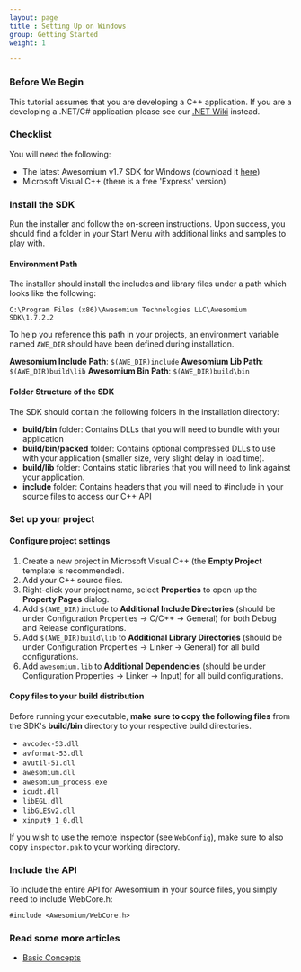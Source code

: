```yaml
---
layout: page
title : Setting Up on Windows
group: Getting Started
weight: 1

---
```


### Before We Begin

This tutorial assumes that you are developing a C++ application. If you are a developing a .NET/C# application please see our [.NET Wiki](http://wiki.awesomium.net/getting-started/) instead.

### Checklist
You will need the following:

* The latest Awesomium v1.7 SDK for Windows (download it [here](http://www.awesomium.com/download/))
* Microsoft Visual C++ (there is a free 'Express' version)

### Install the SDK
Run the installer and follow the on-screen instructions. Upon success, you should find a folder in your Start Menu with additional links and samples to play with.

#### Environment Path

The installer should install the includes and library files under a path which looks like the following:

`C:\Program Files (x86)\Awesomium Technologies LLC\Awesomium SDK\1.7.2.2`

To help you reference this path in your projects, an environment variable named `AWE_DIR` should have been defined during installation.

__Awesomium Include Path__: `$(AWE_DIR)include`
__Awesomium Lib Path__: `$(AWE_DIR)build\lib`
__Awesomium Bin Path__: `$(AWE_DIR)build\bin`

#### Folder Structure of the SDK
The SDK should contain the following folders in the installation directory:

* __build/bin__ folder: Contains DLLs that you will need to bundle with your application
* __build/bin/packed__ folder: Contains optional compressed DLLs to use with your application (smaller size, very slight delay in load time).
* __build/lib__ folder: Contains static libraries that you will need to link against your application.
* __include__ folder: Contains headers that you will need to #include in your source files to access our C++ API

### Set up your project
#### Configure project settings

1. Create a new project in Microsoft Visual C++ (the __Empty Project__ template is recommended).
2. Add your C++ source files.
3. Right-click your project name, select __Properties__ to open up the __Property Pages__ dialog.
4. Add `$(AWE_DIR)include` to __Additional Include Directories__ (should be under Configuration Properties &rarr; C/C++ &rarr; General) for both Debug and Release configurations. 
5. Add `$(AWE_DIR)build\lib` to __Additional Library Directories__ (should be under Configuration Properties &rarr; Linker &rarr; General) for all build configurations. 
6. Add `awesomium.lib` to __Additional Dependencies__ (should be under Configuration Properties &rarr; Linker &rarr; Input) for all build configurations.

#### Copy files to your build distribution
Before running your executable, __make sure to copy the following files__ from the SDK's __build/bin__ directory to your respective build directories. 

 * `avcodec-53.dll`
 * `avformat-53.dll`
 * `avutil-51.dll`
 * `awesomium.dll`
 * `awesomium_process.exe`
 * `icudt.dll`
 * `libEGL.dll`
 * `libGLESv2.dll`
 * `xinput9_1_0.dll`
 
If you wish to use the remote inspector (see `WebConfig`), make sure to also copy `inspector.pak` to your working directory.

### Include the API
To include the entire API for Awesomium in your source files, you simply need to include WebCore.h:

    #include <Awesomium/WebCore.h>
   
### Read some more articles
* [Basic Concepts](basic-concepts.html)


